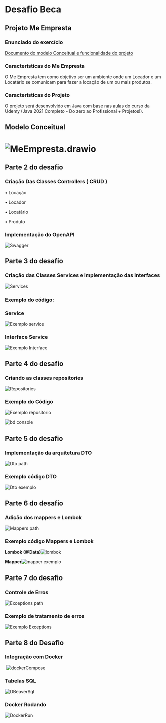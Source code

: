 

# Desafio Beca

## Projeto Me Empresta

### Enunciado do exercício

[Documento do modelo Conceitual e funcionalidade do projeto](https://docs.google.com/document/d/1scjjxm2n62pKSq-KBQHc4zVxqn4vyP3tV4fbKiTe1Ow/edit?usp=sharing)

### Características do Me Empresta

O Me Empresta tem como objetivo ser um ambiente onde um Locador e um Locatário se comunicam para fazer a locação de um ou mais produtos.

### Características do Projeto

O projeto será desenvolvido em Java com base nas aulas do curso da Udemy  (Java 2021 Completo - Do zero ao Profissional + Projetos!).

## Modelo Conceitual

![MeEmpresta.drawio](https://github.com/JefersonEGomes/becaDesafioJeferson/blob/desafio6/pictures/MeEmpresta.png)
=======



## Parte 2 do desafio 

### Criação Das Classes Controllers ( CRUD )

• Locação 

• Locador

• Locatário

• Produto

### Implementação do OpenAPI

![Swagger](https://github.com/JefersonEGomes/becaDesafioJeferson/blob/desafio6/pictures/Swagg%20API.jpg)

## Parte 3 do desafio

### Criação das Classes Services e Implementação das Interfaces

![Services](https://github.com/JefersonEGomes/becaDesafioJeferson/blob/desafio6/pictures/Services.png)

### Exemplo do código: 

### Service

![Exemplo service](https://github.com/JefersonEGomes/becaDesafioJeferson/blob/desafio6/pictures/Exemplo%20service.png)

### Interface Service

![Exemplo Interface](https://github.com/JefersonEGomes/becaDesafioJeferson/blob/desafio6/pictures/Exemplo%20Interface.png)



## Parte 4 do desafio

### Criando as classes repositories



![Repositories](https://github.com/JefersonEGomes/becaDesafioJeferson/blob/desafio6/pictures/Repositories.png)

### Exemplo do Código

![Exemplo repositorio](https://github.com/JefersonEGomes/becaDesafioJeferson/blob/desafio6/pictures/Exemplo%20repositorio.png)

![bd console](https://github.com/JefersonEGomes/becaDesafioJeferson/blob/desafio6/pictures/bd%20console.png)



## Parte 5 do desafio

### Implementação da arquitetura DTO



![Dto path](https://github.com/JefersonEGomes/becaDesafioJeferson/blob/desafio6/pictures/Dto%20path.png)

### Exemplo código DTO

![Dto exemplo](https://github.com/JefersonEGomes/becaDesafioJeferson/blob/desafio6/pictures/Dto%20exemplo.png)



## Parte 6 do desafio

### Adição dos mappers e Lombok

![Mappers path](https://github.com/JefersonEGomes/becaDesafioJeferson/blob/desafio6/pictures/Mappers%20path.png)

### Exemplo código Mappers e Lombok

**Lombok (@Data)**![lombok](https://github.com/JefersonEGomes/becaDesafioJeferson/blob/desafio6/pictures/lombok.png)

**Mapper**![mapper exemplo](https://github.com/JefersonEGomes/becaDesafioJeferson/blob/desafio6/pictures/mapper%20exemplo.png)



## Parte 7 do desafio

### Controle de Erros

![Exceptions path](https://github.com/JefersonEGomes/becaDesafioJeferson/blob/desafio8/pictures/Exceptions%20path.png)

### Exemplo de tratamento de erros

![Exemplo Exceptions](https://github.com/JefersonEGomes/becaDesafioJeferson/blob/desafio8/pictures/Exemplo%20Exceptions.png)



## Parte 8 do Desafio

### Integração com Docker 

​	![dockerCompose](https://github.com/JefersonEGomes/becaDesafioJeferson/blob/desafio8/pictures/dockerCompose.png)

### Tabelas SQL

![DBeaverSql](https://github.com/JefersonEGomes/becaDesafioJeferson/blob/desafio8/pictures/DBeaverSql.png)

### Docker Rodando

![DockerRun](https://github.com/JefersonEGomes/becaDesafioJeferson/blob/desafio8/pictures/DockerRun.png)
